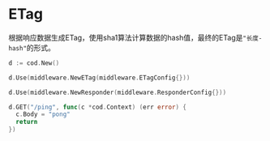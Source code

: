 # ETag

根据响应数据生成ETag，使用sha1算法计算数据的hash值，最终的ETag是`"长度-hash"`的形式。

```go
d := cod.New()

d.Use(middleware.NewETag(middleware.ETagConfig{}))

d.Use(middleware.NewResponder(middleware.ResponderConfig{}))

d.GET("/ping", func(c *cod.Context) (err error) {
  c.Body = "pong"
  return
})
```
